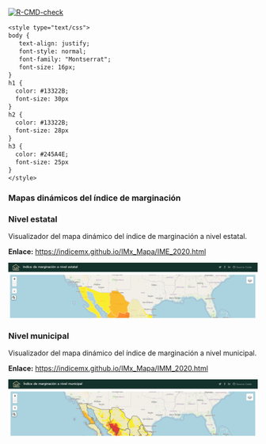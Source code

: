 <!-- README.md is generated from README.Rmd. Please edit that file -->

<!-- badges: start -->

[![R-CMD-check](https://github.com/r-lib/usethis/actions/workflows/R-CMD-check.yaml/badge.svg)](https://github.com/r-lib/usethis/actions/workflows/R-CMD-check.yaml)

<!-- badges: end -->

```{=html}
<style type="text/css">
body {
   text-align: justify; 
   font-style: normal;
   font-family: "Montserrat";
   font-size: 16px;
}
h1 {
  color: #13322B;
  font-size: 30px
}
h2 {
  color: #13322B;
  font-size: 28px
}
h3 {
  color: #245A4E;
  font-size: 25px
}
</style>
```
### Mapas dinámicos del índice de marginación

### Nivel estatal

Visualizador del mapa dinámico del índice de marginación a nivel estatal.

**Enlace:** <https://indicemx.github.io/IMx_Mapa/IME_2020.html>

![](https://github.com/IndiceMx/IMx_Mapa/blob/main/img/img01.png?raw=true)

### Nivel municipal

Visualizador del mapa dinámico del índice de marginación a nivel municipal.

**Enlace:** <https://indicemx.github.io/IMx_Mapa/IMM_2020.html>

![](https://github.com/IndiceMx/IMx_Mapa/blob/main/img/img02.png?raw=true)
